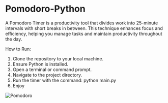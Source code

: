 # Pomodoro-Python
A Pomodoro Timer is a productivity tool that divides work into 25-minute intervals with short breaks in between. This technique enhances focus and efficiency, helping you manage tasks and maintain productivity throughout the day.

How to Run:

1. Clone the repository to your local machine.
2. Ensure Python is installed.
3. Open a terminal or command prompt.
4. Navigate to the project directory.
5. Run the timer with the command: python main.py
6. Enjoy

![Pomodoro](https://github.com/HamzaK7329/Pomodoro-Python/assets/87691122/d56e30dc-d39d-4be6-859b-8362ee9e160c)

